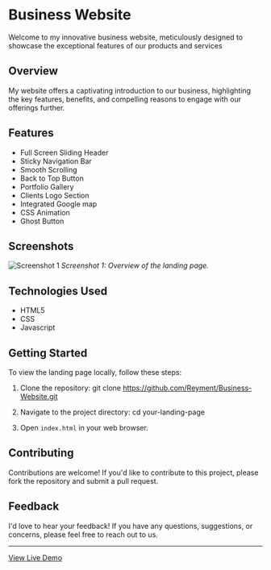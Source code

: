 
# Business Website

Welcome to my innovative business website, meticulously designed to showcase the exceptional features of our products and services

## Overview

My website offers a captivating introduction to our business, highlighting the key features, benefits, and compelling reasons to engage with our offerings further.


## Features

- Full Screen Sliding Header
- Sticky Navigation Bar
- Smooth Scrolling
- Back to Top Button
- Portfolio Gallery
- Clients Logo Section
- Integrated Google map
- CSS Animation
- Ghost Button


## Screenshots

![Screenshot 1](/images/homePageMobApp.png)
*Screenshot 1: Overview of the landing page.*


## Technologies Used

- HTML5
- CSS
- Javascript
  

## Getting Started

To view the landing page locally, follow these steps:

1. Clone the repository:
   git clone https://github.com/Reyment/Business-Website.git
   
3. Navigate to the project directory:
	cd your-landing-page

3. Open `index.html` in your web browser.


## Contributing

Contributions are welcome! If you'd like to contribute to this project, please fork the repository and submit a pull request.

## Feedback

I'd love to hear your feedback! If you have any questions, suggestions, or concerns, please feel free to reach out to us.


---

[View Live Demo](https://example-convert-figma-html-4.vercel.app/)
